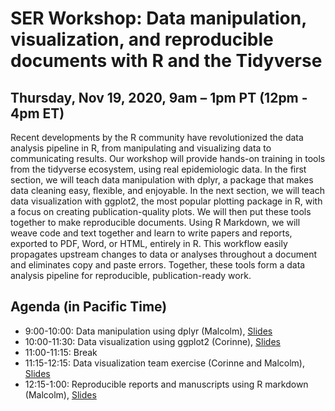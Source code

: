 # SER Workshop: Data manipulation, visualization, and reproducible documents with R and the Tidyverse

## Thursday, Nov 19, 2020, 9am – 1pm PT (12pm - 4pm ET)

Recent developments by the R community have revolutionized the data analysis pipeline in R, from manipulating and visualizing data to communicating results. Our workshop will provide hands-on training in tools from the tidyverse ecosystem, using real epidemiologic data. In the first section, we will teach data manipulation with dplyr, a package that makes data cleaning easy, flexible, and enjoyable. In the next section, we will teach data visualization with ggplot2, the most popular plotting package in R, with a focus on creating publication-quality plots. We will then put these tools together to make reproducible documents. Using R Markdown, we will weave code and text together and learn to write papers and reports, exported to PDF, Word, or HTML, entirely in R. This workflow easily propagates upstream changes to data or analyses throughout a document and eliminates copy and paste errors. Together, these tools form a data analysis pipeline for reproducible, publication-ready work.

## Agenda (in Pacific Time)

* 9:00-10:00: Data manipulation using dplyr (Malcolm), [Slides](https://ser-tidyverse-2020.netlify.app/dplyr_5verbs/dplyr_5verbs.html)
* 10:00-11:30: Data visualization using ggplot2 (Corinne), [Slides]()
* 11:00-11:15: Break
* 11:15-12:15: Data visualization team exercise (Corinne and Malcolm), [Slides]()
* 12:15-1:00: Reproducible reports and manuscripts using R markdown (Malcolm), [Slides](https://ser-tidyverse-2020.netlify.app/rmarkdown_basics/rmarkdown_basics.html)
